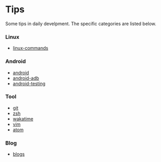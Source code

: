 # Tips
Some tips in daily develpment. The specific categories are listed below.

### Linux

- [linux-commands]()

### Android

- [android]()
- [android-adb]()
- [android-testing]()

### Tool

- [git]()
- [zsh]()
- [wakatime]()
- [vim]()
- [atom]()

### Blog

- [blogs]()